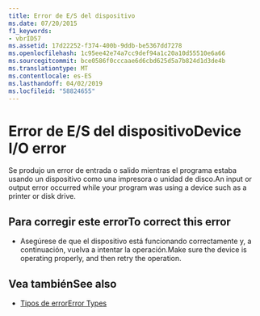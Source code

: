 ```yaml
---
title: Error de E/S del dispositivo
ms.date: 07/20/2015
f1_keywords:
- vbrID57
ms.assetid: 17d22252-f374-400b-9ddb-be5367dd7278
ms.openlocfilehash: 1c95ee42e74a7cc9def94a1c20a10d55510e6a66
ms.sourcegitcommit: bce0586f0cccaae6d6cbd625d5a7b824d1d3de4b
ms.translationtype: MT
ms.contentlocale: es-ES
ms.lasthandoff: 04/02/2019
ms.locfileid: "58824655"
---
```

# <a name="device-io-error"></a><span data-ttu-id="c3a9e-102">Error de E/S del dispositivo</span><span class="sxs-lookup"><span data-stu-id="c3a9e-102">Device I/O error</span></span>
<span data-ttu-id="c3a9e-103">Se produjo un error de entrada o salido mientras el programa estaba usando un dispositivo como una impresora o unidad de disco.</span><span class="sxs-lookup"><span data-stu-id="c3a9e-103">An input or output error occurred while your program was using a device such as a printer or disk drive.</span></span>  
  
## <a name="to-correct-this-error"></a><span data-ttu-id="c3a9e-104">Para corregir este error</span><span class="sxs-lookup"><span data-stu-id="c3a9e-104">To correct this error</span></span>  
  
-   <span data-ttu-id="c3a9e-105">Asegúrese de que el dispositivo está funcionando correctamente y, a continuación, vuelva a intentar la operación.</span><span class="sxs-lookup"><span data-stu-id="c3a9e-105">Make sure the device is operating properly, and then retry the operation.</span></span>  
  
## <a name="see-also"></a><span data-ttu-id="c3a9e-106">Vea también</span><span class="sxs-lookup"><span data-stu-id="c3a9e-106">See also</span></span>

- [<span data-ttu-id="c3a9e-107">Tipos de error</span><span class="sxs-lookup"><span data-stu-id="c3a9e-107">Error Types</span></span>](../../../visual-basic/programming-guide/language-features/error-types.md)
